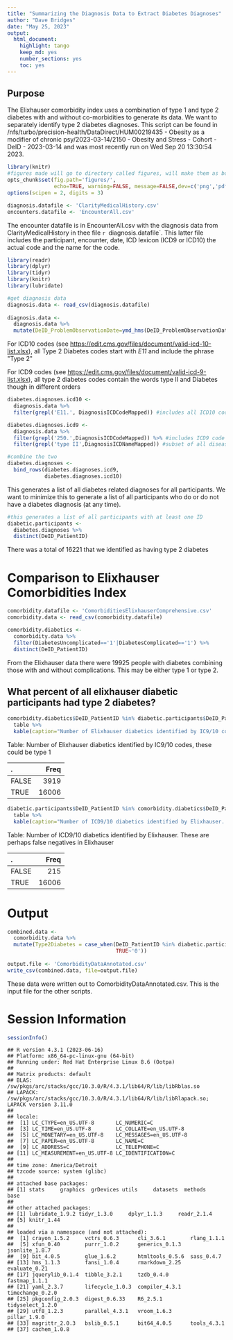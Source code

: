 ```yaml
---
title: "Summarizing the Diagnosis Data to Extract Diabetes Diagnoses"
author: "Dave Bridges"
date: "May 25, 2023"
output:
  html_document:
    highlight: tango
    keep_md: yes
    number_sections: yes
    toc: yes
---
```


## Purpose

The Elixhauser comorbidity index uses a combination of type 1 and type 2 diabetes with and without co-morbidities to generate its data.  We want to separately identify type 2 diabetes diagnoses. This script can be found in /nfs/turbo/precision-health/DataDirect/HUM00219435 - Obesity as a modifier of chronic psy/2023-03-14/2150 - Obesity and Stress - Cohort - DeID - 2023-03-14 and was most recently run on Wed Sep 20 13:30:54 2023.


```r
library(knitr)
#figures made will go to directory called figures, will make them as both png and pdf files 
opts_chunk$set(fig.path='figures/',
               echo=TRUE, warning=FALSE, message=FALSE,dev=c('png','pdf'))
options(scipen = 2, digits = 3)

diagnosis.datafile <- 'ClarityMedicalHistory.csv'
encounters.datafile <- 'EncounterAll.csv'
```

The encounter datafile is in EncounterAll.csv with the diagnosis data from ClarityMedicalHistory in thee file `r `diagnosis.datafile`. This latter file includes the participant, encounter, date, ICD lexicon (ICD9 or ICD10) the actual code and the name for the code.


```r
library(readr)
library(dplyr)
library(tidyr)
library(knitr)
library(lubridate)

#get diagnosis data
diagnosis.data <- read_csv(diagnosis.datafile) 
  
diagnosis.data <- 
  diagnosis.data %>%
  mutate(DeID_ProblemObservationDate=ymd_hms(DeID_ProblemObservationDate))
```

For ICD10 codes (see https://edit.cms.gov/files/document/valid-icd-10-list.xlsx), all Type 2 Diabetes codes start with *E11* and include the phrase "Type 2"

For ICD9 codes (see https://edit.cms.gov/files/document/valid-icd-9-list.xlsx), all type 2 diabetes codes contain the words type II and Diabetes though in different orders


```r
diabetes.diagnoses.icd10 <- 
  diagnosis.data %>%
  filter(grepl('E11.', DiagnosisICDCodeMapped)) #includes all ICD10 code E11

diabetes.diagnoses.icd9 <-
  diagnosis.data %>%
  filter(grepl('250.',DiagnosisICDCodeMapped)) %>% #includes ICD9 code 250.x
  filter(grepl('type II',DiagnosisICDNameMapped)) #subset of all diseases marked type II, removes type 1

#combine the two
diabetes.diagnoses <-
  bind_rows(diabetes.diagnoses.icd9,
            diabetes.diagnoses.icd10)
```

This generates a list of all diabetes related diagnoses for all participants.  We want to minimize this to generate a list of all participants who do or do not have a diabetes diagnosis (at any time).


```r
#this generates a list of all participants with at least one ID
diabetic.participants <-
  diabetes.diagnoses %>%
  distinct(DeID_PatientID)  
```

There was a total of 16221 that we identified as having type 2 diabetes

# Comparison to Elixhauser Comorbidities Index


```r
comorbidity.datafile <- 'ComorbiditiesElixhauserComprehensive.csv'
comorbidity.data <- read_csv(comorbidity.datafile)

comorbidity.diabetics <-
  comorbidity.data %>%
  filter(DiabetesUncomplicated=='1'|DiabetesComplicated=='1') %>%
  distinct(DeID_PatientID)
```

From the Elixhauser data there were 19925 people with diabetes combining those with and without complications.  This may be either type 1 or type 2.

## What percent of all elixhauser diabetic participants had type 2 diabetes?


```r
comorbidity.diabetics$DeID_PatientID %in% diabetic.participants$DeID_PatientID %>%
  table %>%
  kable(caption="Number of Elixhauser diabetics identified by IC9/10 codes, these could be type 1")
```



Table: Number of Elixhauser diabetics identified by IC9/10 codes, these could be type 1

|.     |  Freq|
|:-----|-----:|
|FALSE |  3919|
|TRUE  | 16006|

```r
diabetic.participants$DeID_PatientID %in% comorbidity.diabetics$DeID_PatientID %>%
  table %>%
  kable(caption="Number of ICD9/10 diabetics identified by Elixhauser.  These are perhaps false negatives in Elixhauser")
```



Table: Number of ICD9/10 diabetics identified by Elixhauser.  These are perhaps false negatives in Elixhauser

|.     |  Freq|
|:-----|-----:|
|FALSE |   215|
|TRUE  | 16006|

# Output


```r
combined.data <-
  comorbidity.data %>%
  mutate(Type2Diabetes = case_when(DeID_PatientID %in% diabetic.participants$DeID_PatientID ~ '1',
                                   TRUE~'0'))
  
output.file <- 'ComorbidityDataAnnotated.csv'
write_csv(combined.data, file=output.file)
```

These data were written out to ComorbidityDataAnnotated.csv. This is the input file for the other scripts.

# Session Information


```r
sessionInfo()
```

```
## R version 4.3.1 (2023-06-16)
## Platform: x86_64-pc-linux-gnu (64-bit)
## Running under: Red Hat Enterprise Linux 8.6 (Ootpa)
## 
## Matrix products: default
## BLAS:   /sw/pkgs/arc/stacks/gcc/10.3.0/R/4.3.1/lib64/R/lib/libRblas.so 
## LAPACK: /sw/pkgs/arc/stacks/gcc/10.3.0/R/4.3.1/lib64/R/lib/libRlapack.so;  LAPACK version 3.11.0
## 
## locale:
##  [1] LC_CTYPE=en_US.UTF-8       LC_NUMERIC=C              
##  [3] LC_TIME=en_US.UTF-8        LC_COLLATE=en_US.UTF-8    
##  [5] LC_MONETARY=en_US.UTF-8    LC_MESSAGES=en_US.UTF-8   
##  [7] LC_PAPER=en_US.UTF-8       LC_NAME=C                 
##  [9] LC_ADDRESS=C               LC_TELEPHONE=C            
## [11] LC_MEASUREMENT=en_US.UTF-8 LC_IDENTIFICATION=C       
## 
## time zone: America/Detroit
## tzcode source: system (glibc)
## 
## attached base packages:
## [1] stats     graphics  grDevices utils     datasets  methods   base     
## 
## other attached packages:
## [1] lubridate_1.9.2 tidyr_1.3.0     dplyr_1.1.3     readr_2.1.4    
## [5] knitr_1.44     
## 
## loaded via a namespace (and not attached):
##  [1] crayon_1.5.2     vctrs_0.6.3      cli_3.6.1        rlang_1.1.1     
##  [5] xfun_0.40        purrr_1.0.2      generics_0.1.3   jsonlite_1.8.7  
##  [9] bit_4.0.5        glue_1.6.2       htmltools_0.5.6  sass_0.4.7      
## [13] hms_1.1.3        fansi_1.0.4      rmarkdown_2.25   evaluate_0.21   
## [17] jquerylib_0.1.4  tibble_3.2.1     tzdb_0.4.0       fastmap_1.1.1   
## [21] yaml_2.3.7       lifecycle_1.0.3  compiler_4.3.1   timechange_0.2.0
## [25] pkgconfig_2.0.3  digest_0.6.33    R6_2.5.1         tidyselect_1.2.0
## [29] utf8_1.2.3       parallel_4.3.1   vroom_1.6.3      pillar_1.9.0    
## [33] magrittr_2.0.3   bslib_0.5.1      bit64_4.0.5      tools_4.3.1     
## [37] cachem_1.0.8
```
